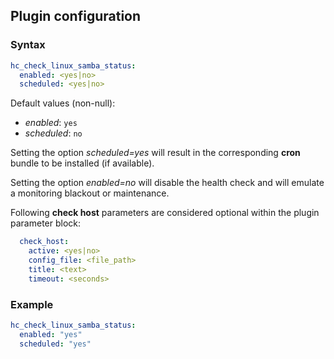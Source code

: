 ## Plugin configuration

### Syntax

```yaml
hc_check_linux_samba_status:
  enabled: <yes|no>
  scheduled: <yes|no>
```

Default values (non-null):
* *enabled*: `yes`
* *scheduled*: `no`

Setting the option *scheduled=yes* will result in the corresponding **cron** bundle to be installed (if available).

Setting the option *enabled=no* will disable the health check and will emulate a monitoring blackout or maintenance.

Following **check host** parameters are considered optional within the plugin parameter block:

```yaml
  check_host:
    active: <yes|no>
    config_file: <file_path>
    title: <text>
    timeout: <seconds>
```

### Example

```yaml
hc_check_linux_samba_status:
  enabled: "yes"
  scheduled: "yes"
```
